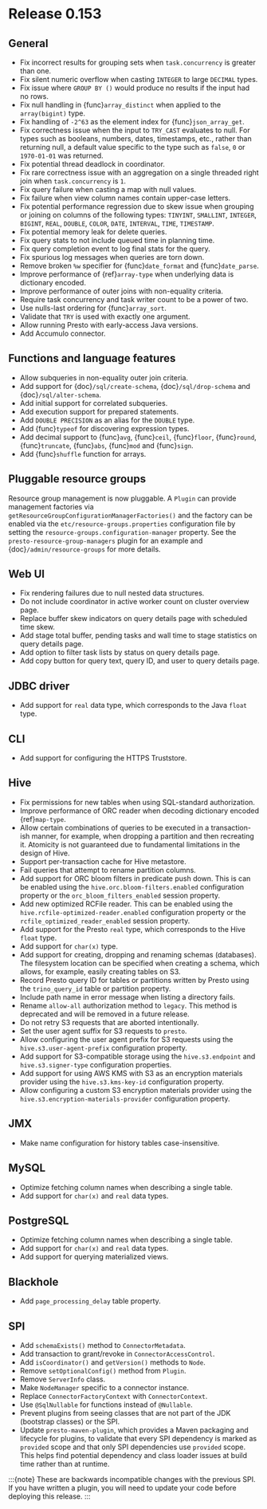 # Release 0.153

## General

- Fix incorrect results for grouping sets when `task.concurrency` is greater than one.
- Fix silent numeric overflow when casting `INTEGER` to large `DECIMAL` types.
- Fix issue where `GROUP BY ()` would produce no results if the input had no rows.
- Fix null handling in {func}`array_distinct` when applied to the `array(bigint)` type.
- Fix handling of `-2^63` as the element index for {func}`json_array_get`.
- Fix correctness issue when the input to `TRY_CAST` evaluates to null.
  For types such as booleans, numbers, dates, timestamps, etc., rather than
  returning null, a default value specific to the type such as
  `false`, `0` or `1970-01-01` was returned.
- Fix potential thread deadlock in coordinator.
- Fix rare correctness issue with an aggregation on a single threaded right join when
  `task.concurrency` is `1`.
- Fix query failure when casting a map with null values.
- Fix failure when view column names contain upper-case letters.
- Fix potential performance regression due to skew issue when
  grouping or joining on columns of the following types: `TINYINT`,
  `SMALLINT`, `INTEGER`, `BIGINT`, `REAL`, `DOUBLE`,
  `COLOR`, `DATE`, `INTERVAL`, `TIME`, `TIMESTAMP`.
- Fix potential memory leak for delete queries.
- Fix query stats to not include queued time in planning time.
- Fix query completion event to log final stats for the query.
- Fix spurious log messages when queries are torn down.
- Remove broken `%w` specifier for {func}`date_format` and {func}`date_parse`.
- Improve performance of {ref}`array-type` when underlying data is dictionary encoded.
- Improve performance of outer joins with non-equality criteria.
- Require task concurrency and task writer count to be a power of two.
- Use nulls-last ordering for {func}`array_sort`.
- Validate that `TRY` is used with exactly one argument.
- Allow running Presto with early-access Java versions.
- Add Accumulo connector.

## Functions and language features

- Allow subqueries in non-equality outer join criteria.
- Add support for {doc}`/sql/create-schema`, {doc}`/sql/drop-schema`
  and {doc}`/sql/alter-schema`.
- Add initial support for correlated subqueries.
- Add execution support for prepared statements.
- Add `DOUBLE PRECISION` as an alias for the `DOUBLE` type.
- Add {func}`typeof` for discovering expression types.
- Add decimal support to {func}`avg`, {func}`ceil`, {func}`floor`, {func}`round`,
  {func}`truncate`, {func}`abs`, {func}`mod` and {func}`sign`.
- Add {func}`shuffle` function for arrays.

## Pluggable resource groups

Resource group management is now pluggable. A `Plugin` can
provide management factories via `getResourceGroupConfigurationManagerFactories()`
and the factory can be enabled via the `etc/resource-groups.properties`
configuration file by setting the `resource-groups.configuration-manager`
property. See the `presto-resource-group-managers` plugin for an example
and {doc}`/admin/resource-groups` for more details.

## Web UI

- Fix rendering failures due to null nested data structures.
- Do not include coordinator in active worker count on cluster overview page.
- Replace buffer skew indicators on query details page with scheduled time skew.
- Add stage total buffer, pending tasks and wall time to stage statistics on query details page.
- Add option to filter task lists by status on query details page.
- Add copy button for query text, query ID, and user to query details page.

## JDBC driver

- Add support for `real` data type, which corresponds to the Java `float` type.

## CLI

- Add support for configuring the HTTPS Truststore.

## Hive

- Fix permissions for new tables when using SQL-standard authorization.
- Improve performance of ORC reader when decoding dictionary encoded {ref}`map-type`.
- Allow certain combinations of queries to be executed in a transaction-ish manner,
  for example, when dropping a partition and then recreating it. Atomicity is not
  guaranteed due to fundamental limitations in the design of Hive.
- Support per-transaction cache for Hive metastore.
- Fail queries that attempt to rename partition columns.
- Add support for ORC bloom filters in predicate push down.
  This is can be enabled using the `hive.orc.bloom-filters.enabled`
  configuration property or the `orc_bloom_filters_enabled` session property.
- Add new optimized RCFile reader.
  This can be enabled using the `hive.rcfile-optimized-reader.enabled`
  configuration property or the `rcfile_optimized_reader_enabled` session property.
- Add support for the Presto `real` type, which corresponds to the Hive `float` type.
- Add support for `char(x)` type.
- Add support for creating, dropping and renaming schemas (databases).
  The filesystem location can be specified when creating a schema,
  which allows, for example, easily creating tables on S3.
- Record Presto query ID for tables or partitions written by Presto
  using the `trino_query_id` table or partition property.
- Include path name in error message when listing a directory fails.
- Rename `allow-all` authorization method to `legacy`. This
  method is deprecated and will be removed in a future release.
- Do not retry S3 requests that are aborted intentionally.
- Set the user agent suffix for S3 requests to `presto`.
- Allow configuring the user agent prefix for S3 requests
  using the `hive.s3.user-agent-prefix` configuration property.
- Add support for S3-compatible storage using the `hive.s3.endpoint`
  and `hive.s3.signer-type` configuration properties.
- Add support for using AWS KMS with S3 as an encryption materials provider
  using the `hive.s3.kms-key-id` configuration property.
- Allow configuring a custom S3 encryption materials provider using the
  `hive.s3.encryption-materials-provider` configuration property.

## JMX

- Make name configuration for history tables case-insensitive.

## MySQL

- Optimize fetching column names when describing a single table.
- Add support for `char(x)` and `real` data types.

## PostgreSQL

- Optimize fetching column names when describing a single table.
- Add support for `char(x)` and `real` data types.
- Add support for querying materialized views.

## Blackhole

- Add `page_processing_delay` table property.

## SPI

- Add `schemaExists()` method to `ConnectorMetadata`.
- Add transaction to grant/revoke in `ConnectorAccessControl`.
- Add `isCoordinator()` and `getVersion()` methods to `Node`.
- Remove `setOptionalConfig()` method from `Plugin`.
- Remove `ServerInfo` class.
- Make `NodeManager` specific to a connector instance.
- Replace `ConnectorFactoryContext` with `ConnectorContext`.
- Use `@SqlNullable` for functions instead of `@Nullable`.
- Prevent plugins from seeing classes that are not part of the JDK (bootstrap classes) or the SPI.
- Update `presto-maven-plugin`, which provides a Maven packaging and
  lifecycle for plugins, to validate that every SPI dependency is marked
  as `provided` scope and that only SPI dependencies use `provided`
  scope. This helps find potential dependency and class loader issues
  at build time rather than at runtime.

:::{note}
These are backwards incompatible changes with the previous SPI.
If you have written a plugin, you will need to update your code
before deploying this release.
:::
